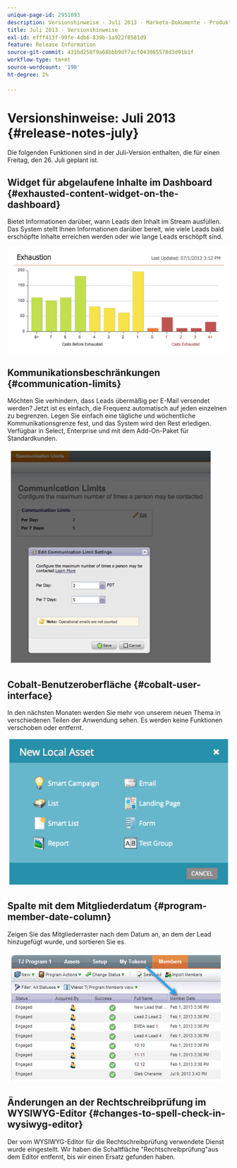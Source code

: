 ```yaml
---
unique-page-id: 2951093
description: Versionshinweise - Juli 2013 - Marketo-Dokumente - Produktdokumentation
title: Juli 2013 - Versionshinweise
exl-id: efff413f-99fe-4db6-839b-1a922f8581d9
feature: Release Information
source-git-commit: 431bd258f9a68bbb9df7acf043085578d3d91b1f
workflow-type: tm+mt
source-wordcount: '198'
ht-degree: 2%

---
```


# Versionshinweise: Juli 2013 {#release-notes-july}

Die folgenden Funktionen sind in der Juli-Version enthalten, die für einen Freitag, den 26. Juli geplant ist.

## Widget für abgelaufene Inhalte im Dashboard {#exhausted-content-widget-on-the-dashboard}

Bietet Informationen darüber, wann Leads den Inhalt im Stream ausfüllen. Das System stellt Ihnen Informationen darüber bereit, wie viele Leads bald erschöpfte Inhalte erreichen werden oder wie lange Leads erschöpft sind.

![](assets/image2014-9-22-16-3a30-3a50.png)

## Kommunikationsbeschränkungen {#communication-limits}

Möchten Sie verhindern, dass Leads übermäßig per E-Mail versendet werden? Jetzt ist es einfach, die Frequenz automatisch auf jeden einzelnen zu begrenzen. Legen Sie einfach eine tägliche und wöchentliche Kommunikationsgrenze fest, und das System wird den Rest erledigen. Verfügbar in Select, Enterprise und mit dem Add-On-Paket für Standardkunden.

![](assets/image2014-9-22-16-3a31-3a13.png)

## Cobalt-Benutzeroberfläche {#cobalt-user-interface}

In den nächsten Monaten werden Sie mehr von unserem neuen Thema in verschiedenen Teilen der Anwendung sehen. Es werden keine Funktionen verschoben oder entfernt.

![](assets/image2014-9-22-16-3a31-3a42.png)

## Spalte mit dem Mitgliederdatum {#program-member-date-column}

Zeigen Sie das Mitgliederraster nach dem Datum an, an dem der Lead hinzugefügt wurde, und sortieren Sie es.

![](assets/image2014-9-22-16-3a32-3a1.png)

## Änderungen an der Rechtschreibprüfung im WYSIWYG-Editor {#changes-to-spell-check-in-wysiwyg-editor}

Der vom WYSIWYG-Editor für die Rechtschreibprüfung verwendete Dienst wurde eingestellt. Wir haben die Schaltfläche &quot;Rechtschreibprüfung&quot;aus dem Editor entfernt, bis wir einen Ersatz gefunden haben.
